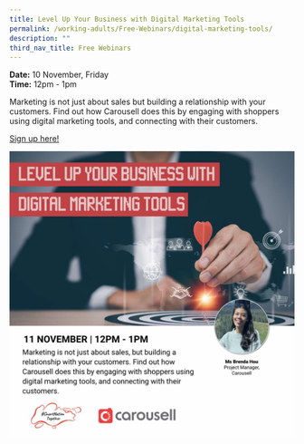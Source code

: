 ```yaml
---
title: Level Up Your Business with Digital Marketing Tools
permalink: /working-adults/Free-Webinars/digital-marketing-tools/
description: ""
third_nav_title: Free Webinars
---
```

**Date:** 10 November, Friday
<br> **Time:** 12pm - 1pm

Marketing is not just about sales but building a relationship with your customers. Find out how Carousell does this by engaging with shoppers using digital marketing tools, and connecting with their customers. 

[Sign up here!](https://go.gov.sg/wa-carousell-nov2022)

![Free webinar on digital marketing tools carousell for working adults](/images/Nov%202022/WA_11%20Nov.jpeg)